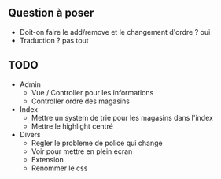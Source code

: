 ## Question à poser

* Doit-on faire le add/remove et le changement d'ordre ?
    oui
* Traduction ?
    pas tout



## TODO

* Admin
    * Vue / Controller pour les informations
    * Controller ordre des magasins
* Index
    * Mettre un system de trie pour les magasins dans l'index
    * Mettre le highlight centré
* Divers
    * Regler le probleme de police qui change
    * Voir pour mettre en plein ecran
    * Extension
    * Renommer le css
